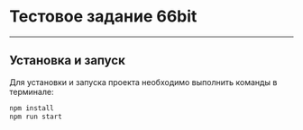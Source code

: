 # Тестовое задание 66bit
***

## Установка и запуск
Для установки и запуска проекта необходимо выполнить команды в терминале:

```bash
npm install
npm run start
